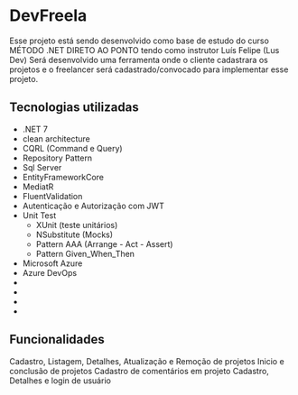 ﻿
<h1>DevFreela</h1>

<p>
    Esse projeto está sendo desenvolvido como base de estudo do curso MÉTODO .NET DIRETO AO PONTO tendo como instrutor Luís Felipe (Lus Dev)
    Será desenvolvido uma ferramenta onde o cliente cadastrara os projetos e o freelancer será cadastrado/convocado para implementar esse projeto.
</p>


<h2>Tecnologias utilizadas</h2>
 
<ul>
    <li>.NET 7</li>
    <li>clean architecture</li>
    <li>CQRL (Command e Query)</li>
    <li>Repository Pattern</li>
    <li>Sql Server</li>
    <li>EntityFrameworkCore</li>
    <li>MediatR</li>
    <li>FluentValidation </li>
    <li>Autenticação e Autorização com JWT</li>
    <li>
        Unit Test
        <ul>
            <li>XUnit (teste unitários)</li>
            <li>NSubstitute (Mocks)</li>
            <li>Pattern AAA (Arrange - Act - Assert)</li>
            <li>Pattern Given_When_Then</li>           
        </ul>
    </li>
    <li>Microsoft Azure</li>
    <li>Azure DevOps</li>
    <li></li>
    <li></li>
    <li></li>
    <li></li>
</ul> 
 
<h2>Funcionalidades</h2>

<p>
    Cadastro, Listagem, Detalhes, Atualização e Remoção de projetos
    Inicio e conclusão de projetos
    Cadastro de comentários em projeto
    Cadastro, Detalhes e login de usuário
</p>

 
